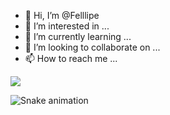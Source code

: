 - 👋 Hi, I’m @Felllipe
- 👀 I’m interested in ...
- 🌱 I’m currently learning ...
- 💞️ I’m looking to collaborate on ...
- 📫 How to reach me ...

<div> 
  <a href="https://www.facebook.com/fellipe.almeida.39" target="_blank"><img src="https://img.shields.io/badge/Facebook-1877F2?style=for-the-badge&logo=facebook&logoColor=white" target="_blank"></a>
  
  ![Snake animation](https://github.com/fellipe/felllipe/blob/output/github-contribution-grid-snake.svg)
 
</div>
